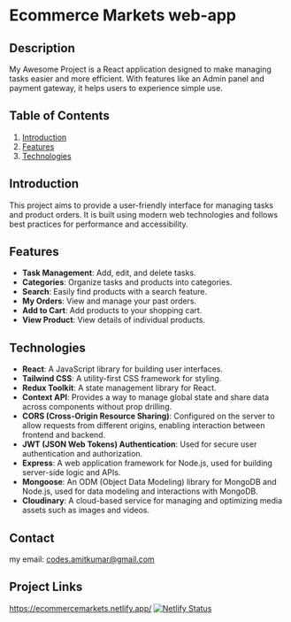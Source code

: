# Ecommerce Markets web-app

## Description

My Awesome Project is a React application designed to make managing tasks easier and more efficient. With features like an Admin panel and payment gateway, it helps users to experience simple use.

## Table of Contents

1. [Introduction](#introduction)
2. [Features](#features)
3. [Technologies](#technologies)


## Introduction

This project aims to provide a user-friendly interface for managing tasks and product orders. It is built using modern web technologies and follows best practices for performance and accessibility.

## Features

- **Task Management**: Add, edit, and delete tasks.
- **Categories**: Organize tasks and products into categories.
- **Search**: Easily find products with a search feature.
- **My Orders**: View and manage your past orders.
- **Add to Cart**: Add products to your shopping cart.
- **View Product**: View details of individual products.

## Technologies

- **React**: A JavaScript library for building user interfaces.
- **Tailwind CSS**: A utility-first CSS framework for styling.
- **Redux Toolkit**: A state management library for React.
- **Context API**: Provides a way to manage global state and share data across components without prop drilling.
- **CORS (Cross-Origin Resource Sharing)**: Configured on the server to allow requests from different origins, enabling interaction between frontend and backend.
- **JWT (JSON Web Tokens) Authentication**: Used for secure user authentication and authorization.
- **Express**: A web application framework for Node.js, used for building server-side logic and APIs.
- **Mongoose**: An ODM (Object Data Modeling) library for MongoDB and Node.js, used for data modeling and interactions with MongoDB.
- **Cloudinary**: A cloud-based service for managing and optimizing media assets such as images and videos.


## Contact
my email: codes.amitkumar@gmail.com

## Project Links
https://ecommercemarkets.netlify.app/
[![Netlify Status](https://api.netlify.com/api/v1/badges/ca0a266e-2129-4308-aeac-c9e8975557df/deploy-status)](https://app.netlify.com/sites/ecommercemarkets/deploys)

